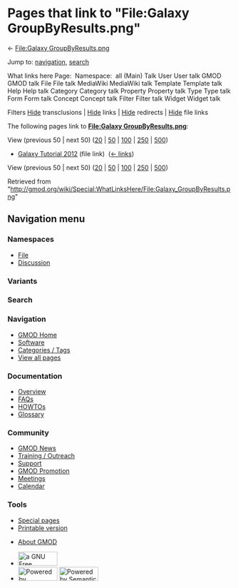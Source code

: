 <div id="mw-page-base" class="noprint">

</div>

<div id="mw-head-base" class="noprint">

</div>

<div id="content" class="mw-body" role="main">

<span id="top"></span>

<div id="mw-js-message" style="display:none;">

</div>



# <span dir="auto">Pages that link to "File:Galaxy GroupByResults.png"</span>

<div id="bodyContent">

<div id="contentSub">

← [File:Galaxy
GroupByResults.png](/wiki/File:Galaxy_GroupByResults.png "File:Galaxy GroupByResults.png")

</div>

<div id="jump-to-nav" class="mw-jump">

Jump to: [navigation](#mw-navigation), [search](#p-search)

</div>

<div id="mw-content-text">

What links here Page:  Namespace:  all (Main) Talk User User talk GMOD
GMOD talk File File talk MediaWiki MediaWiki talk Template Template talk
Help Help talk Category Category talk Property Property talk Type Type
talk Form Form talk Concept Concept talk Filter Filter talk Widget
Widget talk

Filters
[Hide](/mediawiki/index.php?title=Special:WhatLinksHere/File:Galaxy_GroupByResults.png&hidetrans=1 "Special:WhatLinksHere/File:Galaxy GroupByResults.png")
transclusions \|
[Hide](/mediawiki/index.php?title=Special:WhatLinksHere/File:Galaxy_GroupByResults.png&hidelinks=1 "Special:WhatLinksHere/File:Galaxy GroupByResults.png")
links \|
[Hide](/mediawiki/index.php?title=Special:WhatLinksHere/File:Galaxy_GroupByResults.png&hideredirs=1 "Special:WhatLinksHere/File:Galaxy GroupByResults.png")
redirects \|
[Hide](/mediawiki/index.php?title=Special:WhatLinksHere/File:Galaxy_GroupByResults.png&hideimages=1 "Special:WhatLinksHere/File:Galaxy GroupByResults.png")
file links

The following pages link to **[File:Galaxy
GroupByResults.png](/wiki/File:Galaxy_GroupByResults.png "File:Galaxy GroupByResults.png")**:

View (previous 50 \| next 50)
([20](/mediawiki/index.php?title=Special:WhatLinksHere/File:Galaxy_GroupByResults.png&limit=20 "Special:WhatLinksHere/File:Galaxy GroupByResults.png")
\|
[50](/mediawiki/index.php?title=Special:WhatLinksHere/File:Galaxy_GroupByResults.png&limit=50 "Special:WhatLinksHere/File:Galaxy GroupByResults.png")
\|
[100](/mediawiki/index.php?title=Special:WhatLinksHere/File:Galaxy_GroupByResults.png&limit=100 "Special:WhatLinksHere/File:Galaxy GroupByResults.png")
\|
[250](/mediawiki/index.php?title=Special:WhatLinksHere/File:Galaxy_GroupByResults.png&limit=250 "Special:WhatLinksHere/File:Galaxy GroupByResults.png")
\|
[500](/mediawiki/index.php?title=Special:WhatLinksHere/File:Galaxy_GroupByResults.png&limit=500 "Special:WhatLinksHere/File:Galaxy GroupByResults.png"))

- [Galaxy Tutorial
  2012](/wiki/Galaxy_Tutorial_2012 "Galaxy Tutorial 2012") (file link) ‎
  <span class="mw-whatlinkshere-tools">([←
  links](/mediawiki/index.php?title=Special:WhatLinksHere&target=Galaxy+Tutorial+2012 "Special:WhatLinksHere"))</span>

View (previous 50 \| next 50)
([20](/mediawiki/index.php?title=Special:WhatLinksHere/File:Galaxy_GroupByResults.png&limit=20 "Special:WhatLinksHere/File:Galaxy GroupByResults.png")
\|
[50](/mediawiki/index.php?title=Special:WhatLinksHere/File:Galaxy_GroupByResults.png&limit=50 "Special:WhatLinksHere/File:Galaxy GroupByResults.png")
\|
[100](/mediawiki/index.php?title=Special:WhatLinksHere/File:Galaxy_GroupByResults.png&limit=100 "Special:WhatLinksHere/File:Galaxy GroupByResults.png")
\|
[250](/mediawiki/index.php?title=Special:WhatLinksHere/File:Galaxy_GroupByResults.png&limit=250 "Special:WhatLinksHere/File:Galaxy GroupByResults.png")
\|
[500](/mediawiki/index.php?title=Special:WhatLinksHere/File:Galaxy_GroupByResults.png&limit=500 "Special:WhatLinksHere/File:Galaxy GroupByResults.png"))

</div>

<div class="printfooter">

Retrieved from
"<http://gmod.org/wiki/Special:WhatLinksHere/File:Galaxy_GroupByResults.png>"

</div>

<div id="catlinks" class="catlinks catlinks-allhidden">

</div>

<div class="visualClear">

</div>

</div>

</div>

<div id="mw-navigation">

## Navigation menu

<div id="mw-head">



<div id="left-navigation">

<div id="p-namespaces" class="vectorTabs" role="navigation"
aria-labelledby="p-namespaces-label">

### Namespaces

- <span id="ca-nstab-image"><a href="/wiki/File:Galaxy_GroupByResults.png" accesskey="c"
  title="View the file page [c]">File</a></span>
- <span id="ca-talk"><a
  href="/mediawiki/index.php?title=File_talk:Galaxy_GroupByResults.png&amp;action=edit&amp;redlink=1"
  accesskey="t"
  title="Discussion about the content page [t]">Discussion</a></span>

</div>

<div id="p-variants" class="vectorMenu emptyPortlet" role="navigation"
aria-labelledby="p-variants-label">

### 

### Variants[](#)

<div class="menu">

</div>

</div>

</div>

<div id="right-navigation">





</div>

<div id="p-search" role="search">

### Search

<div id="simpleSearch">

</div>

</div>

</div>

</div>

<div id="mw-panel">

<div id="p-logo" role="banner">

<a href="/wiki/Main_Page"
style="background-image: url(http://gmod.org/images/GMOD-cogs.png);"
title="Visit the main page"></a>

</div>

<div id="p-Navigation" class="portal" role="navigation"
aria-labelledby="p-Navigation-label">

### Navigation

<div class="body">

- <span id="n-GMOD-Home">[GMOD Home](/wiki/Main_Page)</span>
- <span id="n-Software">[Software](/wiki/GMOD_Components)</span>
- <span id="n-Categories-.2F-Tags">[Categories /
  Tags](/wiki/Categories)</span>
- <span id="n-View-all-pages">[View all
  pages](/wiki/Special:AllPages)</span>

</div>

</div>

<div id="p-Documentation" class="portal" role="navigation"
aria-labelledby="p-Documentation-label">

### Documentation

<div class="body">

- <span id="n-Overview">[Overview](/wiki/Overview)</span>
- <span id="n-FAQs">[FAQs](/wiki/Category:FAQ)</span>
- <span id="n-HOWTOs">[HOWTOs](/wiki/Category:HOWTO)</span>
- <span id="n-Glossary">[Glossary](/wiki/Glossary)</span>

</div>

</div>

<div id="p-Community" class="portal" role="navigation"
aria-labelledby="p-Community-label">

### Community

<div class="body">

- <span id="n-GMOD-News">[GMOD News](/wiki/GMOD_News)</span>
- <span id="n-Training-.2F-Outreach">[Training /
  Outreach](/wiki/Training_and_Outreach)</span>
- <span id="n-Support">[Support](/wiki/Support)</span>
- <span id="n-GMOD-Promotion">[GMOD
  Promotion](/wiki/GMOD_Promotion)</span>
- <span id="n-Meetings">[Meetings](/wiki/Meetings)</span>
- <span id="n-Calendar">[Calendar](/wiki/Calendar)</span>

</div>

</div>

<div id="p-tb" class="portal" role="navigation"
aria-labelledby="p-tb-label">

### Tools

<div class="body">

- <span id="t-specialpages"><a href="/wiki/Special:SpecialPages" accesskey="q"
  title="A list of all special pages [q]">Special pages</a></span>
- <span id="t-print"><a
  href="/mediawiki/index.php?title=Special:WhatLinksHere/File:Galaxy_GroupByResults.png&amp;printable=yes"
  rel="alternate" accesskey="p"
  title="Printable version of this page [p]">Printable version</a></span>

</div>

</div>

</div>

</div>

<div id="footer" role="contentinfo">

- <span id="footer-places-about">[About
  GMOD](/wiki/GMOD:About "GMOD:About")</span>

<!-- -->

- <span id="footer-copyrightico">[<img src="http://www.gnu.org/graphics/gfdl-logo-small.png" width="88"
  height="31" alt="a GNU Free Documentation License" />](http://www.gnu.org/licenses/fdl-1.3.html)</span>
- <span id="footer-poweredbyico">[<img src="/mediawiki/skins/common/images/poweredby_mediawiki_88x31.png"
  width="88" height="31" alt="Powered by MediaWiki" />](//www.mediawiki.org/)
  [<img
  src="/mediawiki/extensions/SemanticMediaWiki/includes/../resources/images/smw_button.png"
  width="88" height="31" alt="Powered by Semantic MediaWiki" />](https://www.semantic-mediawiki.org/wiki/Semantic_MediaWiki)</span>

<div style="clear:both">

</div>

</div>
